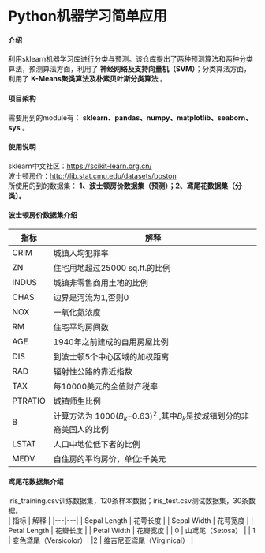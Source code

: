 # Python机器学习简单应用

#### 介绍
利用sklearn机器学习库进行分类与预测。该仓库提出了两种预测算法和两种分类算法，预测算法方面，利用了 **神经网络及支持向量机（SVM）**；分类算法方面，利用了 **K-Means聚类算法及朴素贝叶斯分类算法** 。

#### 项目架构
需要用到的module有： **sklearn、pandas、numpy、matplotlib、seaborn、sys** 。  

#### 使用说明
sklearn中文社区：https://scikit-learn.org.cn/  
波士顿房价：http://lib.stat.cmu.edu/datasets/boston  
所使用的到的数据集： **1、波士顿房价数据集（预测）；2、鸢尾花数据集（分类）。** 

#### 波士顿房价数据集介绍  
| 指标  | 解释  |
|---|---|
| CRIM  |  城镇人均犯罪率 |
| ZN  |  住宅用地超过25000 sq.ft.的比例   |
| INDUS  | 城镇非零售商用土地的比例  |
|  CHAS | 边界是河流为1,否则0    |
| NOX  | 一氧化氮浓度    |
| RM  | 住宅平均房间数    |
| AGE  | 1940年之前建成的自用房屋比例    |
|  DIS | 到波士顿5个中心区域的加权距离   |
|  RAD |  辐射性公路的靠近指数 |
|  TAX | 每10000美元的全值财产税率    |
|  PTRATIO |  城镇师生比例   |
|  B |  计算方法为 1000($B_k$−0.63)$^2$ ,其中$B_k$是按城镇划分的非裔美国人的比例  |
|  LSTAT | 人口中地位低下者的比例    |
|  MEDV | 自住房的平均房价，单位:千美元   |

#### 鸢尾花数据集介绍  
iris_training.csv训练数据集，120条样本数据；iris_test.csv测试数据集，30条数据。  
| 指标  | 解释  |
|---|---|
| Sepal Length  |  花萼长度 |
| Sepal Width |  花萼宽度  |
| Petal Length | 花瓣长度  |
|  Petal Width | 花瓣宽度    |
| 0  | 山鸢尾（Setosa）    |
| 1  | 变色鸢尾（Versicolor）|
|2 | 维吉尼亚鸢尾（Virginical）    |





